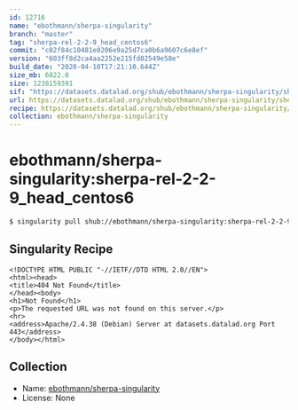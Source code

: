 ```yaml
---
id: 12716
name: "ebothmann/sherpa-singularity"
branch: "master"
tag: "sherpa-rel-2-2-9_head_centos6"
commit: "c02f84c10481e0206e9a25d7ca0b6a9607c6e8ef"
version: "603ff8d2ca4aa2252e215fd02549e58e"
build_date: "2020-04-10T17:21:10.644Z"
size_mb: 6822.0
size: 1238159391
sif: "https://datasets.datalad.org/shub/ebothmann/sherpa-singularity/sherpa-rel-2-2-9_head_centos6/2020-04-10-c02f84c1-603ff8d2/603ff8d2ca4aa2252e215fd02549e58e.sif"
url: https://datasets.datalad.org/shub/ebothmann/sherpa-singularity/sherpa-rel-2-2-9_head_centos6/2020-04-10-c02f84c1-603ff8d2/
recipe: https://datasets.datalad.org/shub/ebothmann/sherpa-singularity/sherpa-rel-2-2-9_head_centos6/2020-04-10-c02f84c1-603ff8d2/Singularity
collection: ebothmann/sherpa-singularity
---
```


# ebothmann/sherpa-singularity:sherpa-rel-2-2-9_head_centos6

```bash
$ singularity pull shub://ebothmann/sherpa-singularity:sherpa-rel-2-2-9_head_centos6
```

## Singularity Recipe

```singularity
<!DOCTYPE HTML PUBLIC "-//IETF//DTD HTML 2.0//EN">
<html><head>
<title>404 Not Found</title>
</head><body>
<h1>Not Found</h1>
<p>The requested URL was not found on this server.</p>
<hr>
<address>Apache/2.4.38 (Debian) Server at datasets.datalad.org Port 443</address>
</body></html>
```

## Collection

 - Name: [ebothmann/sherpa-singularity](https://github.com/ebothmann/sherpa-singularity)
 - License: None

